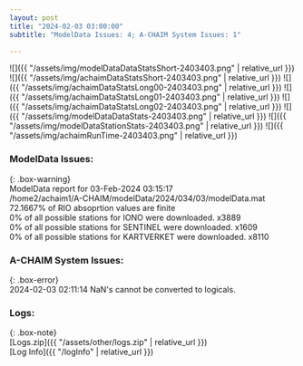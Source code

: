 ```yaml
---
layout: post
title: "2024-02-03 03:00:00"
subtitle: "ModelData Issues: 4; A-CHAIM System Issues: 1"

---
```


![]({{ "/assets/img/modelDataDataStatsShort-2403403.png" | relative_url }})
![]({{ "/assets/img/achaimDataStatsShort-2403403.png" | relative_url }})
![]({{ "/assets/img/achaimDataStatsLong00-2403403.png" | relative_url }})
![]({{ "/assets/img/achaimDataStatsLong01-2403403.png" | relative_url }})
![]({{ "/assets/img/achaimDataStatsLong02-2403403.png" | relative_url }})
![]({{ "/assets/img/modelDataDataStats-2403403.png" | relative_url }})
![]({{ "/assets/img/modelDataStationStats-2403403.png" | relative_url }})
![]({{ "/assets/img/achaimRunTime-2403403.png" | relative_url }})


### ModelData Issues:  
  
{: .box-warning}  
 ModelData report for 03-Feb-2024 03:15:17   
 /home2/achaim1/A-CHAIM/modelData/2024/034/03/modelData.mat   
 72.1667% of RIO absoprtion values are finite   
 0% of all possible stations for IONO were downloaded. x3889   
 0% of all possible stations for SENTINEL were downloaded. x1609   
 0% of all possible stations for KARTVERKET were downloaded. x8110   
  
### A-CHAIM System Issues:  
  
{: .box-error}  
2024-02-03 02:11:14 NaN's cannot be converted to logicals.  

### Logs:  
  
{: .box-note}  
[Logs.zip]({{ "/assets/other/logs.zip" | relative_url }})  
[Log Info]({{ "/logInfo" | relative_url }})  
